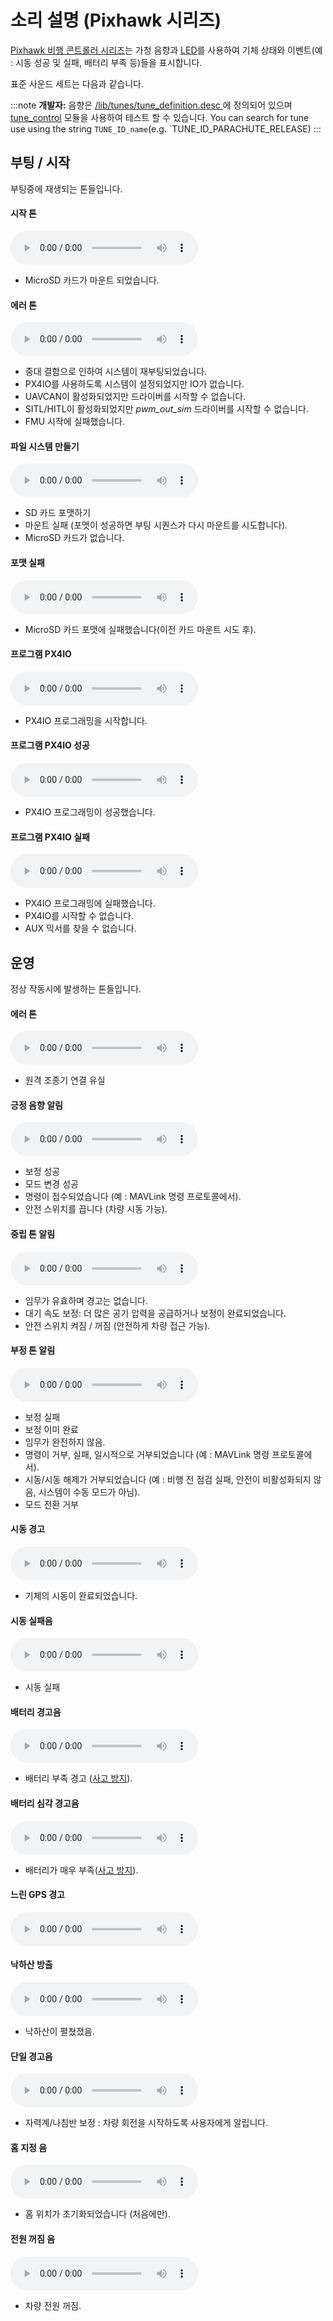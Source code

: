 # 소리 설명 (Pixhawk 시리즈)

[ Pixhawk 비행 콘트롤러 시리즈](../flight_controller/pixhawk_series.md)는 가청 음향과 [LED](../getting_started/led_meanings.md)를 사용하여 기체 상태와 이벤트(예 : 시동 성공 및 실패, 배터리 부족 등)들을 표시합니다.

표준 사운드 세트는 다음과 같습니다.

:::note
**개발자:** 음향은 [/lib/tunes/tune_definition.desc ](https://github.com/PX4/PX4-Autopilot/blob/master/src/lib/tunes/tune_definition.desc)에 정의되어 있으며 [tune_control](../modules/modules_system.md#tune-control) 모듈을 사용하여 테스트 할 수 있습니다. You can search for tune use using the string `TUNE_ID_name`(e.g. `TUNE_ID_PARACHUTE_RELEASE)
:::


## 부팅 / 시작

부팅중에 재생되는 톤들입니다.
<!-- https://github.com/PX4/PX4-Autopilot/blob/release/1.13/ROMFS/px4fmu_common/init.d/rcS --> 


#### 시작 톤

<audio controls>
  <source src="../../assets/tunes/1_startup_tone.mp3" type="audio/mpeg">
브라우저가 오디오 기능을 지원하지 않습니다. 
</audio>
<!-- tune: 1, STARTUP -->

- MicroSD 카드가 마운트 되었습니다.

#### 에러 톤

<audio controls>
  <source src="../../assets/tunes/2_error_tune.mp3" type="audio/mpeg">
브라우저가 오디오 기능을 지원하지 않습니다. 
</audio>
<!-- tune 2, ERROR_TUNE -->

- 중대 결함으로 인하여 시스템이 재부팅되었습니다.
- PX4IO를 사용하도록 시스템이 설정되었지만 IO가 없습니다.
- UAVCAN이 활성화되었지만 드라이버를 시작할 수 없습니다.
- SITL/HITL이 활성화되었지만 *pwm_out_sim* 드라이버를 시작할 수 없습니다.
- FMU 시작에 실패했습니다.


#### 파일 시스템 만들기

<audio controls>
  <source src="../../assets/tunes/16_make_fs.mp3" type="audio/mpeg">
브라우저가 오디오 기능을 지원하지 않습니다. 
</audio>
<!-- 14, SD_INIT (previously tune 16) -->

- SD 카드 포맷하기
- 마운트 실패 (포맷이 성공하면 부팅 시퀀스가 다시 마운트를 시도합니다).
- MicroSD 카드가 없습니다.


#### 포맷 실패

<audio controls>
  <source src="../../assets/tunes/17_format_failed.mp3" type="audio/mpeg">
브라우저가 오디오 기능을 지원하지 않습니다. 
</audio>
<!-- 15, SD_ERROR (previously 17) -->

- MicroSD 카드 포맷에 실패했습니다(이전 카드 마운트 시도 후).


#### 프로그램 PX4IO

<audio controls>
  <source src="../../assets/tunes/18_program_px4io.mp3" type="audio/mpeg">
브라우저가 오디오 기능을 지원하지 않습니다. 
</audio>
<!-- 16, PROG_PX4IO (previously id 18) -->

- PX4IO 프로그래밍을 시작합니다.

#### 프로그램 PX4IO 성공

<audio controls>
  <source src="../../assets/tunes/19_program_px4io_success.mp3" type="audio/mpeg">
브라우저가 오디오 기능을 지원하지 않습니다. 
</audio>
<!-- 17, PROG_PX4IO_OK (previously tune 19) -->

- PX4IO 프로그래밍이 성공했습니다.

#### 프로그램 PX4IO 실패

<audio controls>
  <source src="../../assets/tunes/20_program_px4io_fail.mp3" type="audio/mpeg">
브라우저가 오디오 기능을 지원하지 않습니다. 
</audio>
<!-- 18, PROG_PX4IO_ERR (previously tune 20) -->

- PX4IO 프로그래밍에 실패했습니다.
- PX4IO를 시작할 수 없습니다.
- AUX 믹서를 찾을 수 없습니다.


## 운영

정상 작동시에 발생하는 톤들입니다.

<a id="error_tune_operational"></a>

#### 에러 톤

<audio controls>
  <source src="../../assets/tunes/2_error_tune.mp3" type="audio/mpeg">
브라우저가 오디오 기능을 지원하지 않습니다. 
</audio>
<!-- 2, ERROR_TUNE -->

- 원격 조종기 연결 유실

#### 긍정 음향 알림

<audio controls>
  <source src="../../assets/tunes/3_notify_positive_tone.mp3" type="audio/mpeg">
브라우저가 오디오 기능을 지원하지 않습니다. 
</audio>
<!-- 3, NOTIFY_POSITIVE -->

- 보정 성공
- 모드 변경 성공
- 명령이 접수되었습니다 (예 : MAVLink 명령 프로토콜에서).
- 안전 스위치를 끕니다 (차량 시동 가능).

#### 중립 톤 알림

<audio controls>
  <source src="../../assets/tunes/4_notify_neutral_tone.mp3" type="audio/mpeg">
브라우저가 오디오 기능을 지원하지 않습니다. 
</audio>
<!-- 4, NOTIFY_NEUTRAL -->

- 임무가 유효하며 경고는 없습니다.
- 대기 속도 보정: 더 많은 공기 압력을 공급하거나 보정이 완료되었습니다.
- 안전 스위치 켜짐 / 꺼짐 (안전하게 차량 접근 가능).

#### 부정 톤 알림

<audio controls>
  <source src="../../assets/tunes/5_notify_negative_tone.mp3" type="audio/mpeg">
브라우저가 오디오 기능을 지원하지 않습니다. 
</audio>
<!-- 5, NOTIFY_NEGATIVE -->

- 보정 실패
- 보정 이미 완료
- 임무가 완전하지 않음.
- 명령이 거부, 실패, 일시적으로 거부되었습니다 (예 : MAVLink 명령 프로토콜에서).
- 시동/시동 해제가 거부되었습니다 (예 : 비행 전 점검 실패, 안전이 비활성화되지 않음, 시스템이 수동 모드가 아님).
- 모드 전환 거부

#### 시동 경고

<audio controls>
  <source src="../../assets/tunes/6_arming_warning.mp3" type="audio/mpeg">
브라우저가 오디오 기능을 지원하지 않습니다. 
</audio>
<!-- 6, ARMING_WARNING -->

- 기체의 시동이 완료되었습니다.

#### 시동 실패음

<audio controls>
  <source src="../../assets/tunes/10_arming_failure_tune.mp3" type="audio/mpeg">
브라우저가 오디오 기능을 지원하지 않습니다. 
</audio>
<!-- 10, ARMING_FAILURE -->

- 시동 실패

#### 배터리 경고음

<audio controls>
  <source src="../../assets/tunes/7_battery_warning_slow.mp3" type="audio/mpeg">
브라우저가 오디오 기능을 지원하지 않습니다. 
</audio>
<!-- 7,  BATTERY_WARNING_SLOW -->

- 배터리 부족 경고 ([사고 방지](../config/safety.md#low-battery-failsafe)).

#### 배터리 심각 경고음

<audio controls>
  <source src="../../assets/tunes/8_battery_warning_fast.mp3" type="audio/mpeg">
브라우저가 오디오 기능을 지원하지 않습니다. 
</audio>
<!-- 8, BATTERY_WARNING_FAST -->

- 배터리가 매우 부족([사고 방지](../config/safety.md#low-battery-failsafe)).


#### 느린 GPS 경고

<audio controls>
  <source src="../../assets/tunes/9_gps_warning_slow.mp3" type="audio/mpeg">
브라우저가 오디오 기능을 지원하지 않습니다. 
</audio>
<!-- 9,  GPS_WARNING -->

#### 낙하산 방출

<audio controls>
  <source src="../../assets/tunes/11_parachute_release.mp3" type="audio/mpeg">
브라우저가 오디오 기능을 지원하지 않습니다. 
</audio>
<!-- 11, PARACHUTE_RELEASE -->

- 낙하산이 펼쳤졌음.


#### 단일 경고음

<audio controls>
  <source src="../../assets/tunes/14_single_beep.mp3" type="audio/mpeg">
브라우저가 오디오 기능을 지원하지 않습니다. 
</audio>
<!-- 12, SINGLE_BEEP (previously was id 14 -->

- 자력계/나침반 보정 : 차량 회전을 시작하도록 사용자에게 알립니다.

#### 홈 지정 음

<audio controls>
  <source src="../../assets/tunes/15_home_set_tune.mp3" type="audio/mpeg">
브라우저가 오디오 기능을 지원하지 않습니다. 
</audio>
<!-- 13, HOME_SET (previously id 15) -->

- 홈 위치가 초기화되었습니다 (처음에만).

#### 전원 꺼짐 음

<audio controls>
  <source src="../../assets/tunes/power_off_tune.mp3" type="audio/mpeg">
브라우저가 오디오 기능을 지원하지 않습니다. 
</audio>

- 차량 전원 꺼짐.

<!--19, POWER_OFF -->
